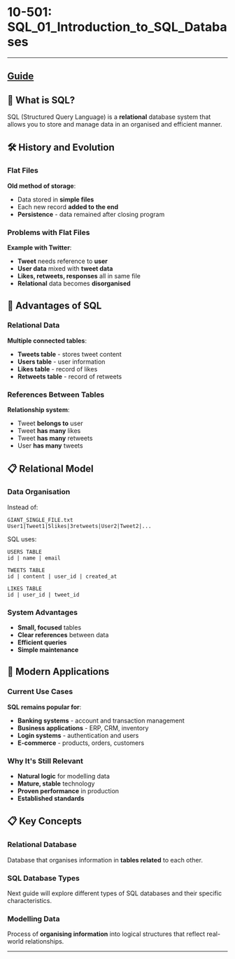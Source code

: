 # 10-501: SQL_01_Introduction_to_SQL_Databases

---
**[Guide](https://devcamp.com/pt-full-stack-development-javascript-python-react/guide/introduction-sql-databases)**
---

## 🎯 What is SQL?

SQL (Structured Query Language) is a **relational** database system that allows you to store and manage data in an organised and efficient manner.

## 🛠️ History and Evolution

### Flat Files
**Old method of storage**:
- Data stored in **simple files**
- Each new record **added to the end**
- **Persistence** - data remained after closing program

### Problems with Flat Files
**Example with Twitter**:
- **Tweet** needs reference to **user**
- **User data** mixed with **tweet data**
- **Likes, retweets, responses** all in same file
- **Relational** data becomes **disorganised**

## 🔧 Advantages of SQL

### Relational Data
**Multiple connected tables**:
- **Tweets table** - stores tweet content
- **Users table** - user information  
- **Likes table** - record of likes
- **Retweets table** - record of retweets

### References Between Tables
**Relationship system**:
- Tweet **belongs to** user
- Tweet **has many** likes
- Tweet **has many** retweets
- User **has many** tweets

## 📋 Relational Model

### Data Organisation
Instead of:
```
GIANT_SINGLE_FILE.txt
User1|Tweet1|5likes|3retweets|User2|Tweet2|...
```

SQL uses:
```
USERS TABLE
id | name | email

TWEETS TABLE  
id | content | user_id | created_at

LIKES TABLE
id | user_id | tweet_id
```

### System Advantages
- **Small, focused** tables
- **Clear references** between data
- **Efficient queries**
- **Simple maintenance**

## 🚀 Modern Applications

### Current Use Cases
**SQL remains popular for**:
- **Banking systems** - account and transaction management
- **Business applications** - ERP, CRM, inventory
- **Login systems** - authentication and users
- **E-commerce** - products, orders, customers

### Why It's Still Relevant
- **Natural logic** for modelling data
- **Mature, stable** technology
- **Proven performance** in production
- **Established standards**

## 📋 Key Concepts

### Relational Database
Database that organises information in **tables related** to each other.

### SQL Database Types
Next guide will explore different types of SQL databases and their specific characteristics.

### Modelling Data
Process of **organising information** into logical structures that reflect real-world relationships.

---
